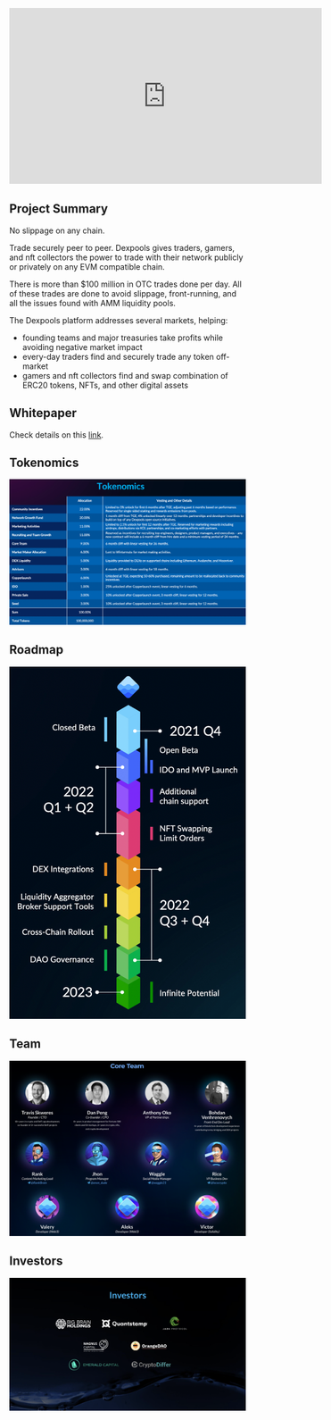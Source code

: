<figure class="video_container">
  <iframe width="560" height="315" src="https://www.youtube.com/embed/_07i5LG63Cg" title="YouTube video player" frameborder="0" allow="accelerometer; autoplay; clipboard-write; encrypted-media; gyroscope; picture-in-picture" allowfullscreen></iframe>


## Project Summary

No slippage on any chain. 

Trade securely peer to peer. Dexpools gives traders, gamers, and nft collectors the power to trade with their network publicly or privately on any EVM compatible chain. 

There is more than $100 million in OTC trades done per day. All of these trades are done to avoid slippage, front-running, and all the issues found with AMM liquidity pools.

The Dexpools platform addresses several markets, helping: 
- founding teams and major treasuries take profits while avoiding negative market impact 
- every-day traders find and securely trade any token off-market 
- gamers and nft collectors find and swap combination of ERC20 tokens, NFTs, and other digital assets

## Whitepaper

Check details on this [link](https://dexpools.com/wp-content/uploads/2022/03/Dexpools_WhitePaper.pdf).

## Tokenomics

![Tokenomics](https://raw.githubusercontent.com/Netswap/launchpad-resources/master/v2/0x0705a13fe068fd1f52373aa4ac50f89039538964/static/images/tokenomics.png)

## Roadmap

![Roadmap](https://raw.githubusercontent.com/Netswap/launchpad-resources/master/v2/0x0705a13fe068fd1f52373aa4ac50f89039538964/static/images/roadmap.png)

## Team

![Team](https://raw.githubusercontent.com/Netswap/launchpad-resources/master/v2/0x0705a13fe068fd1f52373aa4ac50f89039538964/static/images/team.png)

## Investors

![Investors](https://raw.githubusercontent.com/Netswap/launchpad-resources/master/v2/0x0705a13fe068fd1f52373aa4ac50f89039538964/static/images/investors.png)
